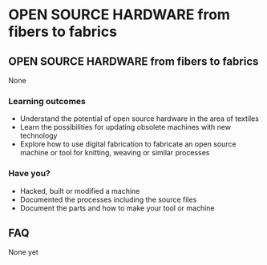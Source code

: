 # OPEN SOURCE HARDWARE from fibers to fabrics

## OPEN SOURCE HARDWARE from fibers to fabrics

None
### Learning outcomes

* Understand the potential of open source hardware in the area of textiles
* Learn the possibilities for updating obsolete machines with new technology
* Explore how to use digital fabrication to fabricate an open source machine or tool for knitting, weaving or similar processes

### Have you?

* Hacked, built or modified a machine
* Documented the processes including the source files
* Document the parts and how to make your tool or machine

## FAQ

None yet


